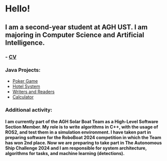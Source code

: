 # Hello!

## I am a second-year student at AGH UST. I am majoring in Computer Science and Artificial Intelligence.
### - [CV](https://github.com/przemekdomagala/przemekdomagala/blob/main/przemek_domagala_eng_CV.pdf)
### Java Projects:
* [Poker Game](https://github.com/przemekdomagala/Poker-JavaNIO) 
* [Hotel System](https://github.com/przemekdomagala/Java-NoGUI-HotelSystem)
* [Writers and Readers](https://github.com/przemekdomagala/Writers-And-Readers)
* [Calculator](https://github.com/przemekdomagala/Java_Calculator)

### Additional activity:
#### I am currently part of the AGH Solar Boat Team as a High-Level Software Section Member. My role is to write algorithms in C++, with the usage of ROS2, and test them in a simulation environment. I have taken part in preparing software for the RoboBoat 2024 competition in which the Team has won 2nd place. Now we are preparing to take part in The Autonomous Ship Challenge 2024 and I am responsible for system architecture, algorithms for tasks, and machine learning (detections). 








